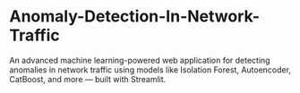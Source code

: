 # Anomaly-Detection-In-Network-Traffic
An advanced machine learning-powered web application for detecting anomalies in network traffic using models like Isolation Forest, Autoencoder, CatBoost, and more — built with Streamlit.
